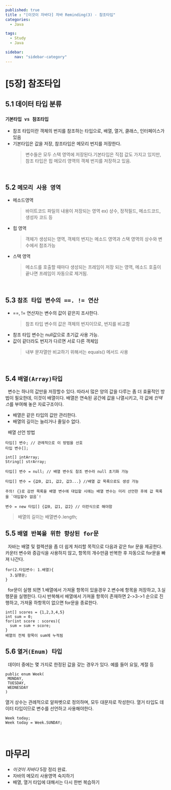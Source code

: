 ```yaml
---
published: true
title : "[이것이 자바다] 자바 Reminding(3) - 참조타입"
categories:
  - Java

tags:
  - Study
  - Java

sidebar:
    nav: "sidebar-category"
---
```


#  [5장] 참조타입

## 5.1 데이터 타입 분류
### `기본타입 vs 참조타입`
- 참조 타입이란 객체의 번지를 참조하는 타입으로, 배열, 열거, 클래스, 인터페이스가 있음
- 기본타입은 값을 저장, 참조타입은 메모리 번지를 저장한다.
  >변수들은 모두 스택 영역에 저장된다.기본타입은 직접 값도 가지고 있지만, 참조 타입은 힙 메모리 영역의 객체 번지를 저장하고 있음.

<br>

## 5.2 `메모리 사용 영역`
- 메소드영역
  >바이트코드 파일의 내용이 저장되는 영역
  ex) 상수, 정적필드, 메소드코드, 생성자 코드 등
- 힙 영역
  >객체가 생성되는 영역, 객체의 번지는 메소드 영역과 스택 영역의 상수와 변수에서 참조가능
- 스택 영역
  >메소드를 호출할 때마다 생성되는 프레임이 저장 되는 영역, 메소드 호출이 끝나면 프레임이 자동으로 제거됨.

<br>
 
## 5.3 `참조 타입 변수의 ==. != 연산`
 - ==, != 연산자는 변수의 값이 같은지 조사한다.
   > 참조 타입 변수의 값은 객체의 번지이므로, 번지를 비교함
- 참조 타입 변수는 null값으로 초기값 사용 가능.
- 값이 같더라도 번지가 다르면 서로 다른 객체임
   > 내부 문자열만 비교하기 위해서는 equals() 메서드 사용

<br>

## 5.4 `배열(Array)타입`
&nbsp; 변수는 하나의 값만을 저장할수 있다. 따라서 많은 양의 값을 다루는 좀 더 효율적인 방법이 필요한데, 이것이 배열이다. 배열은 연속된 공간에 값을 나열시키고, 각 값에 *인덱스*를 부여해 놓은 자료구조이다.

- 배열은 같은 타입의 값만 관리한다.
- 배열의 길이는 늘리거나 줄일수 없다.
  
&nbsp; 배열 선언 방법
```
타입[] 변수; // 관례적으로 이 방법을 선호
타입 변수[];

int[] intArray;
String[] strArray;

타입[] 변수 = null; // 배열 변수도 참조 변수라 null 초기화 가능

타입[] 변수 = {값0, 값1, 값2, 값3...} //배열 값 목록으로도 생성 가능

주의! {}로 감싼 목록을 배열 변수에 대입할 시에는 배열 변수는 미리 선언한 후에 값 목록을 `대입할수 없음`!

변수 = new 타입[] {값0, 값1, 값2} // 이런식으로 해야함
```

> 배열의 길이는 배열변수.length;

## 5.5  `배열 반복을 위한 향상된 for문`
&nbsp; 자바는 배열 및 컬렉션을 좀 더 쉽게 처리할 목적으로 다음과 같은 for 문을 제공한다. 카운터 변수와 증감식을 사용하지 않고, 항목의 개수만큼 반복한 후 자동으로 for문을 빠져 나간다.


```
for(2.타입변수: 1.배열){
  3.실행문;
}
```
&nbsp; for문이 실행 되면 1.배열에서 가져올 항목이 있을경우 2.변수에 항목을 저장하고, 3.실행문을 실행한다. 다시 반복해서 배열에서 가져올 항목이 존재하면 2->3->1 순으로 진행하고, 가져올 하항목이 없으면 for문을 종료한다.
```
int[] scores = {1,2,3,4,5}
int sum = 0;
for(int score : scores){
  sum = sum + score;
}
배열의 전체 항목이 sum에 누적됨
```

## 5.6 `열거(Enum) 타입`
&nbsp; 데이터 중에는 몇 가지로 한정된 값을 갖는 경우가 있다. 예를 들어 요일, 계절 등

```
public enum Week(
 MONDAY,
 TUESDAY,
 WEDNESDAY
)
```
열거 상수는 관례적으로 알파벳으로 정의하며, 모두 대문자로 작성한다. 열거 타입도 데이터 타입이므로 변수를 선언하고 사용해야한다.
```
Week today;
Week today = Week.SUNDAY;
```

<br>

# 마무리
- *이것이 자바다* 5장 정리 완료.<br>
- 자바의 메모리 사용영역 숙지하기
- 배열, 열거 타입에 대해서는 다시 한번 복습하기







